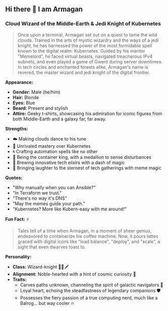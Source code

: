 ## Hi there 👋 I am Armagan
### Cloud Wizard of the Middle-Earth & Jedi Knight of Kubernetes

> Once upon a terminal, Armagan set out on a quest to tame the wild clouds. Trained in the arts of mystic wizardry and the ways of a jedi knight, he has harnessed the power of the most formidable spell known to the digital realm: Kubernetes. Guided by his mentor "Memelord", he faced virtual beasts, navigated treacherous IPv4 subnets, and even played a game of Gwent during server downtimes. In tech circles and enchanted forests alike, Armagan's name is revered, the master wizard and jedi knight of the digital frontier.

**Appearance:**
- **Gender:** Male (he/him)
- **Hair:** Blonde
- **Eyes:** Blue
- **Beard:** Present and stylish
- **Attire:** Geeky t-shirts, showcasing his admiration for iconic figures from both Middle-Earth and a galaxy far, far away.

**Strengths:**
- ☁️ Making clouds dance to his tune
- 🎱 Unrivaled mastery over Kubernetes
- 🌀 Crafting automation spells like no other
- 🐳 Being the container king, with a medallion to sense disturbances
- 🍺 Brewing innovative tech elixirs with a dash of magic
- 🔆 Bringing laughter to the sternest of tech gatherings with meme magic

**Quotes:**
- "Why manually when you can Ansible?"
- "In Terraform we trust."
- "There's no way it's DNS"
- "May the memes guide your path."
- "Kubernetes? More like Kubern-easy with me around!"

**Fun Fact:** ⚡
> Tales tell of a time when Armagan, in a moment of sheer genius, endeavored to containerize his coffee machine. Now, it pours lattes graced with digital icons like "load balance", "deploy", and "scale", a sight that even dwarves toast to.

**Personality:**
- **Class:** Wizard-knight 🧙‍♂️🗡️
- **Alignment:** Noble-hearted with a hint of cosmic curiosity 🌟
- **Traits:**
  - Carves paths unknown, channeling the spirit of galactic navigators 🔭
  - Loyal heart, echoing the steadfastness of legendary companions 🛡️
  - Possesses the fiery passion of a true computing nerd, much like a Balrog... but way cooler 🔥
